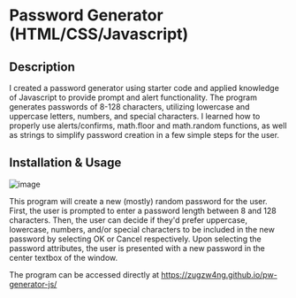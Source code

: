 # Password Generator (HTML/CSS/Javascript)

## Description
  I created a password generator using starter code and applied knowledge of Javascript to provide prompt and alert functionality. The program generates passwords of 8-128 characters, utilizing lowercase and uppercase letters, numbers, and special characters. I learned how to properly use alerts/confirms, math.floor and math.random functions, as well as strings to simplify password creation in a few simple steps for the user.
  
## Installation & Usage
  ![image](https://user-images.githubusercontent.com/88681510/132933260-1084ab1c-ad53-41b2-af74-cf8372fe8b47.png)

This program will create a new (mostly) random password for the user. First, the user is prompted to enter a password length between 8 and 128 characters. Then, the user can decide if they'd prefer uppercase, lowercase, numbers, and/or special characters to be included in the new password by selecting OK or Cancel respectively. Upon selecting the password attributes, the user is presented with a new password in the center textbox of the window.

The program can be accessed directly at https://zugzw4ng.github.io/pw-generator-js/
